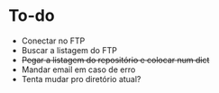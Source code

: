 To-do
=====

- Conectar no FTP
- Buscar a listagem do FTP
- <del>Pegar a listagem do repositório e colocar num dict</del>
- Mandar email em caso de erro
- Tenta mudar pro diretório atual?

